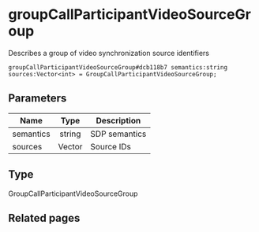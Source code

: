# groupCallParticipantVideoSourceGroup
Describes a group of video synchronization source identifiers

```
groupCallParticipantVideoSourceGroup#dcb118b7 semantics:string sources:Vector<int> = GroupCallParticipantVideoSourceGroup;
```

## Parameters
| Name | Type | Description |
| ---- | :----: | ----------- |
| semantics | string | SDP semantics |
| sources | Vector<int> | Source IDs |


## Type
GroupCallParticipantVideoSourceGroup

## Related pages
